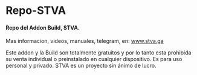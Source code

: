 # Repo-STVA
#### Repo del Addon Build, STVA.
Mas informacion, videos, manuales, telegram, en:
www.stva.ga

Este addon y la Build son totalmente gratuitos y por lo tanto esta prohibida su venta individual o preinstalado en cualquier dispositivo.
Es para uso personal y privado. STVA es un proyecto sin ánimo de lucro.
